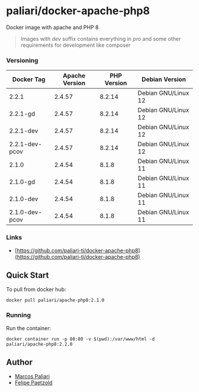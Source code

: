 # paliari/docker-apache-php8

Docker image with apache and PHP 8

> Images with *dev* suffix contains everything in *pro* and some other requirements for development like composer

### Versioning
| Docker Tag      | Apache Version | PHP Version | Debian Version      |
|-----------------|----------------|-------------|---------------------|
| 2.2.1           | 2.4.57         | 8.2.14      | Debian GNU/Linux 12 |
| 2.2.1-gd        | 2.4.57         | 8.2.14      | Debian GNU/Linux 12 |
| 2.2.1-dev       | 2.4.57         | 8.2.14      | Debian GNU/Linux 12 |
| 2.2.1-dev-pcov  | 2.4.57         | 8.2.14      | Debian GNU/Linux 12 |
| 2.1.0           | 2.4.54         | 8.1.8       | Debian GNU/Linux 11 |
| 2.1.0-gd        | 2.4.54         | 8.1.8       | Debian GNU/Linux 11 |
| 2.1.0-dev       | 2.4.54         | 8.1.8       | Debian GNU/Linux 11 |
| 2.1.0-dev-pcov  | 2.4.54         | 8.1.8       | Debian GNU/Linux 11 |

### Links
- [https://github.com/paliari-ti/docker-apache-php8](https://github.com/paliari-ti/docker-apache-php8)

## Quick Start

To pull from docker hub:

```
docker pull paliari/apache-php8:2.1.0
```

### Running

Run the container:

```
docker container run -p 80:80 -v $(pwd):/var/www/html -d paliari/apache-php8:2.2.0
```

Author
-------

-	[Marcos Paliari](https://paliari.com.br)
-	[Felipe Paetzold](https://github.com/felipebohnertpaetzold)
